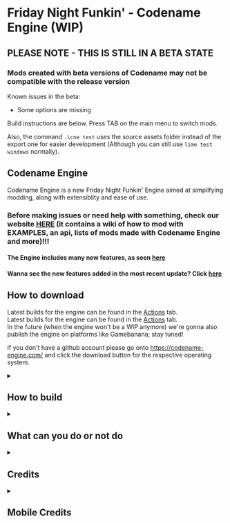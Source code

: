 # Friday Night Funkin' - Codename Engine (WIP)

## PLEASE NOTE - THIS IS STILL IN A BETA STATE
### Mods created with beta versions of Codename may not be compatible with the release version
Known issues in the beta:
- Some options are missing

Build instructions are below. Press TAB on the main menu to switch mods.

Also, the command `.\cne test` uses the source assets folder instead of the export one for easier development (Although you can still use `lime test windows` normally).

## Codename Engine

Codename Engine is a new Friday Night Funkin' Engine aimed at simplifying modding, along with extensiblity and ease of use.<br>
### Before making issues or need help with something, check our website [HERE](https://codename-engine.com/) (it contains a wiki of how to mod with EXAMPLES, an api, lists of mods made with Codename Engine and more)!!!
#### The Engine includes many new features, as seen [here](FEATURES.md)<br>
#### Wanna see the new features added in the most recent update? Click [here](PATCHNOTES.md)<br>

## How to download

Latest builds for the engine can be found in the [Actions](https://github.com/MobilePorting/CodenameEngine-Mobile/actions) tab.<br>
Latest builds for the engine can be found in the [Actions](https://github.com/CodenameCrew/CodenameEngine/actions) tab.<br>
In the future (when the engine won't be a WIP anymore) we're gonna also publish the engine on platforms like Gamebanana; stay tuned!

If you don't have a github account please go onto https://codename-engine.com/ and click the download button for the respective operating system.

<details>
  <summary><h2>How to build</h2></summary>

> **Open the instructions for your platform**
<details>
    <summary>Windows</summary>

##### Tested on Windows 10 21H2
1. Install [version 4.2.5 of Haxe](https://haxe.org/download/version/4.2.5/).
2. Download and install [`git-scm`](https://git-scm.com/download/win).
    - Leave all installation options as default.
3. Run `update.bat` using cmd or double-clicking it, and wait for the libraries to install.
4. Once the libraries are installed, run `haxelib run lime test windows` to compile and launch the game (may take a long time)
    - ℹ You can run `haxelib run lime setup` to make the lime command global, allowing you to execute `lime test windows` directly.
</details>
<details>
    <summary>Linux</summary>

##### Requires testing
1. Install [version 4.2.5 of Haxe](https://haxe.org/download/version/4.2.5/).
2. Install `g++`, if not present already.
3. Download and install [`git-scm`](https://git-scm.com/download/linux).
4. Open a terminal in the Codename Engine source folder, and run `update.sh`.
5. Once the libraries are installed, run `haxelib run lime test linux` to compile and launch the game (may take a long time)
    - ℹ You can run `haxelib run lime setup` to make the lime command global, allowing you to execute `lime test linux` directly.
</details>
<details>
    <summary>MacOS</summary>

##### Requires testing
1. Install [version 4.2.5 of Haxe](https://haxe.org/download/version/4.2.5/).
2. Install `Xcode` to allow C++ app building.
3. Download and install [`git-scm`](https://git-scm.com/download/mac).
4. Open a terminal in the Codename Engine source folder, and run `update.sh`.
5. Once the libraries are installed, run `haxelib run lime test mac` to compile and launch the game (may take a long time)
    - ℹ You can run `haxelib run lime setup` to make the lime command global, allowing you to execute `lime test mac` directly.
</details>
</details>

<details>
  <summary><h2>What can you do or not do</h2></summary>

  ### You can:
  - Download and play the engine with its mods and modpacks
  - Mod and fork the engine (without using it for illicit purposes)
  - Contribute to the engine (for example through *Pull Requests*, *Issues*, etc)
  - Create a sub engine with Codename Engine as **TEMPLATE** with **CREDITS** (for example leaving the *credits menu submenu with the GitHub contributors* and putting the *[main devs](https://github.com/CodenameCrew)* in a *README* specifying that it's a *sub engine from Codename Engine*)
  - Release excutable mods that use Codename Engine as source (Specifing that uses Codename Engine by for example the same way written above this)
  - Release modpacks

  ### You can't:
  - Create a *side/new/etc* engine (or mod that doesn't use Codename Engine) using Codename Engine's code
  - Steal code from Codename Engine for another different project that is not Codename Engine related (Codename Engine mods excluded) without properly crediting
  - Release the entire Codename Engine on platforms (Mods that use Codename Engine as source are fine, if it's specified even better)

  #### *If you need more info or feel like asking to do something which is not listed here, ask us directly on our discord (linked on the website)!*
</details>

<details>
  <summary><h2>Credits</h2></summary>

- Credits to the [FlxAnimate](https://github.com/Dot-Stuff/flxanimate) team for the Animate Atlas support
- Credits to Smokey555 for the backup Animate Atlas to spritesheet code
- Credits to MAJigsaw77 for [hxvlc](https://github.com/MAJigsaw77/hxvlc) (video cutscene/mp4 support) and [hxdiscord_rpc](https://github.com/MAJigsaw77/hxdiscord_rpc) (discord rpc integration)
- Credits to [TheoDev](https://github.com/TheoDevelops) for [FunkinModchart](https://lib.haxe.org/p/funkin-modchart/). ***(library used for modcharting features)***
</details>

<details>
  <summary><h2>Mobile Credits</h2></summary>

- Credits to [Homura](ttps://youtube.com/@HomuHomu833) to porting the engine
- Credits to [Karim Akra](https://youtube.com/@Karim0690) to helping on the port
</details>
